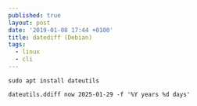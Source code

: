 ```yaml
---
published: true
layout: post
date: '2019-01-08 17:44 +0100'
title: datediff (Debian)
tags:
  - linux
  - cli
---
```

    sudo apt install dateutils
    
    dateutils.ddiff now 2025-01-29 -f '%Y years %d days'